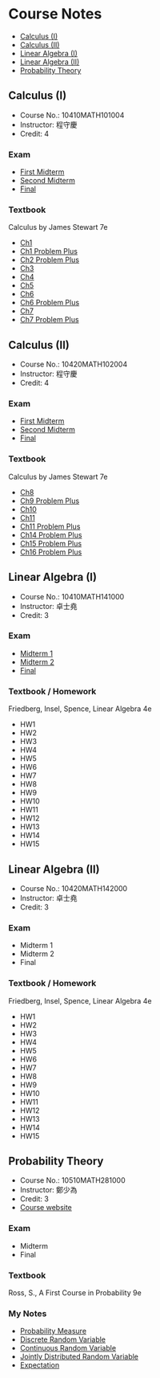 # Course Notes

- [Calculus (I)](#calculus-i)
- [Calculus (II)](#calculus-ii)
- [Linear Algebra (I)](#linear-algebra-i)
- [Linear Algebra (II)](#linear-algebra-ii)
- [Probability Theory](#probability-theory)

## Calculus (I)

- Course No.: 10410MATH101004
- Instructor: 程守慶
- Credit: 4

### Exam

- [First Midterm](/10410MATH101004/First%20Midterm.pdf)
- [Second Midterm](/10410MATH101004/Second%20Midterm.pdf)
- [Final](/10410MATH101004/Final.pdf)

### Textbook

Calculus by James Stewart 7e

- [Ch1](/10410MATH101004/Calculus%20Stewart%20Ch1.pdf)
- [Ch1 Problem Plus](/10410MATH101004/Calculus%20Stewart%20Ch1%20Problem%20Plus.pdf)
- [Ch2 Problem Plus](/10410MATH101004/Calculus%20Stewart%20Ch2%20Problem%20Plus.pdf)
- [Ch3](/10410MATH101004/Calculus%20Stewart%20Ch3.pdf)
- [Ch4](/10410MATH101004/Calculus%20Stewart%20Ch4.pdf)
- [Ch5](/10410MATH101004/Calculus%20Stewart%20Ch5.pdf)
- [Ch6](/10410MATH101004/Calculus%20Stewart%20Ch6.pdf)
- [Ch6 Problem Plus](/10410MATH101004/Calculus%20Stewart%20Ch6%20Problem%20Plus.pdf)
- [Ch7](/10410MATH101004/Calculus%20Stewart%20Ch7.pdf)
- [Ch7 Problem Plus](/10410MATH101004/Calculus%20Stewart%20Ch7%20Problem%20Plus.pdf)

## Calculus (II)

- Course No.: 10420MATH102004
- Instructor: 程守慶
- Credit: 4

### Exam

- [First Midterm](/10420MATH102004/First%20Midterm.pdf)
- [Second Midterm](/10420MATH102004/Second%20Midterm.pdf)
- [Final](/10420MATH102004/Final.pdf)

### Textbook

Calculus by James Stewart 7e

- [Ch8](/10420MATH102004/Calculus%20Stewart%20Ch8.pdf)
- [Ch9 Problem Plus](/10420MATH102004/Calculus%20Stewart%20Ch9%20Problem%20Plus.pdf)
- [Ch10](/10420MATH102004/Calculus%20Stewart%20Ch10.pdf)
- [Ch11](/10420MATH102004/Calculus%20Stewart%20Ch11.pdf)
- [Ch11 Problem Plus](/10420MATH102004/Calculus%20Stewart%20Ch11%20Problem%20Plus.pdf)
- [Ch14 Problem Plus](/10420MATH102004/Calculus%20Stewart%20Ch14%20Problem%20Plus.pdf)
- [Ch15 Problem Plus](/10420MATH102004/Calculus%20Stewart%20Ch15%20Problem%20Plus.pdf)
- [Ch16 Problem Plus](/10420MATH102004/Calculus%20Stewart%20Ch16%20Problem%20Plus.pdf)

## Linear Algebra (I)

- Course No.: 10410MATH141000
- Instructor: 卓士堯
- Credit: 3

### Exam

- [Midterm 1](/10410MATH141000/Midterm%201.pdf)
- [Midterm 2](/10410MATH141000/Midterm%202.pdf)
- [Final](/10410MATH141000/Final.pdf)

### Textbook / Homework

Friedberg, Insel, Spence, Linear Algebra 4e

- HW1
- HW2
- HW3
- HW4
- HW5
- HW6
- HW7
- HW8
- HW9
- HW10
- HW11
- HW12
- HW13
- HW14
- HW15

## Linear Algebra (II)

- Course No.: 10420MATH142000
- Instructor: 卓士堯
- Credit: 3

### Exam

- Midterm 1
- Midterm 2
- Final

### Textbook / Homework

Friedberg, Insel, Spence, Linear Algebra 4e

- HW1
- HW2
- HW3
- HW4
- HW5
- HW6
- HW7
- HW8
- HW9
- HW10
- HW11
- HW12
- HW13
- HW14
- HW15

## Probability Theory

- Course No.: 10510MATH281000
- Instructor: 鄭少為
- Credit: 3
- [Course website](http://www.stat.nthu.edu.tw/~swcheng/Teaching/math2810/)

### Exam

- Midterm
- Final

### Textbook

Ross, S., A First Course in Probability 9e

### My Notes

- [Probability Measure](/10510MATH281000/Probability.md)
- [Discrete Random Variable](/10510MATH281000/Discrete-Random-Variable.md)
- [Continuous Random Variable](/10510MATH281000/Continuous-Random-Variable.md)
- [Jointly Distributed Random Variable](/10510MATH281000/Jointly-Distributed-Random-Variable.md)
- [Expectation](/10510MATH281000/Expectation.md)
